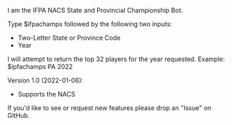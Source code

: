 I am the IFPA NACS State and Provincial Championship Bot.

Type $ifpachamps followed by the following two inputs:

* Two-Letter State or Province Code
* Year

I will attempt to return the top 32 players for the year requested.
Example: $ipfachamps PA 2022

Version 1.0 (2022-01-06):
* Supports the NACS

If you'd like to see or request new features please drop an "Issue" on GitHub.